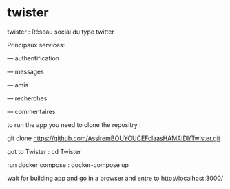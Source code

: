 # twister

twister : Réseau social du type twitter


Principaux services:

— authentification

— messages

— amis

— recherches

— commentaires

to run the app you need to clone the repositry :

git clone https://github.com/AssiremBOUYOUCEFclaasHAMAIDI/Twister.git

got to Twister : cd Twister

run docker compose : docker-compose up  


wait for building app and go in a browser and entre to http://localhost:3000/
